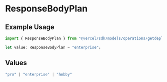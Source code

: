 # ResponseBodyPlan

## Example Usage

```typescript
import { ResponseBodyPlan } from "@vercel/sdk/models/operations/getdeployment.js";

let value: ResponseBodyPlan = "enterprise";
```

## Values

```typescript
"pro" | "enterprise" | "hobby"
```
